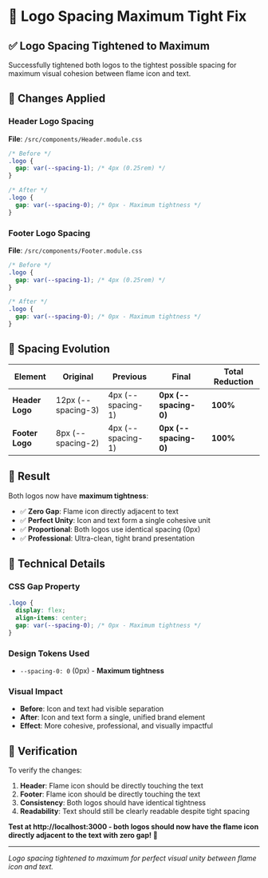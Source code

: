 # 🔧 Logo Spacing Maximum Tight Fix

## ✅ **Logo Spacing Tightened to Maximum**

Successfully tightened both logos to the tightest possible spacing for maximum visual cohesion between flame icon and text.

## 🔧 **Changes Applied**

### **Header Logo Spacing**
**File**: `/src/components/Header.module.css`
```css
/* Before */
.logo {
  gap: var(--spacing-1); /* 4px (0.25rem) */
}

/* After */
.logo {
  gap: var(--spacing-0); /* 0px - Maximum tightness */
}
```

### **Footer Logo Spacing**
**File**: `/src/components/Footer.module.css`
```css
/* Before */
.logo {
  gap: var(--spacing-1); /* 4px (0.25rem) */
}

/* After */
.logo {
  gap: var(--spacing-0); /* 0px - Maximum tightness */
}
```

## 📏 **Spacing Evolution**

| Element | Original | Previous | Final | Total Reduction |
|---------|----------|----------|-------|----------------|
| **Header Logo** | 12px (--spacing-3) | 4px (--spacing-1) | **0px (--spacing-0)** | **100%** |
| **Footer Logo** | 8px (--spacing-2) | 4px (--spacing-1) | **0px (--spacing-0)** | **100%** |

## 🎯 **Result**

Both logos now have **maximum tightness**:
- ✅ **Zero Gap**: Flame icon directly adjacent to text
- ✅ **Perfect Unity**: Icon and text form a single cohesive unit
- ✅ **Proportional**: Both logos use identical spacing (0px)
- ✅ **Professional**: Ultra-clean, tight brand presentation

## 🔄 **Technical Details**

### **CSS Gap Property**
```css
.logo {
  display: flex;
  align-items: center;
  gap: var(--spacing-0); /* 0px - Maximum tightness */
}
```

### **Design Tokens Used**
- `--spacing-0: 0` (0px) - **Maximum tightness**

### **Visual Impact**
- **Before**: Icon and text had visible separation
- **After**: Icon and text form a single, unified brand element
- **Effect**: More cohesive, professional, and visually impactful

## 🚀 **Verification**

To verify the changes:
1. **Header**: Flame icon should be directly touching the text
2. **Footer**: Flame icon should be directly touching the text
3. **Consistency**: Both logos should have identical tightness
4. **Readability**: Text should still be clearly readable despite tight spacing

**Test at http://localhost:3000 - both logos should now have the flame icon directly adjacent to the text with zero gap! 🎉**

---

*Logo spacing tightened to maximum for perfect visual unity between flame icon and text.*

